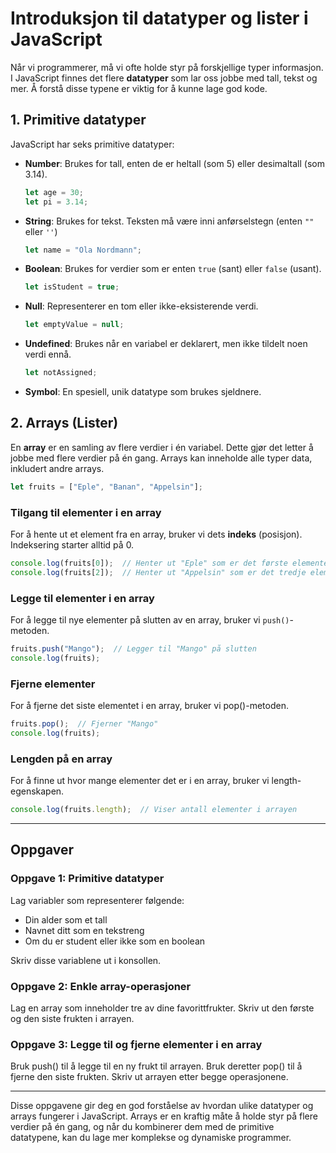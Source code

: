 
# Introduksjon til datatyper og lister i JavaScript

Når vi programmerer, må vi ofte holde styr på forskjellige typer informasjon. I JavaScript finnes det flere **datatyper** som lar oss jobbe med tall, tekst og mer. Å forstå disse typene er viktig for å kunne lage god kode. 

## 1. Primitive datatyper
JavaScript har seks primitive datatyper:

- **Number**: Brukes for tall, enten de er heltall (som 5) eller desimaltall (som 3.14).
  ```javascript
  let age = 30;
  let pi = 3.14;
  ```

- **String**: Brukes for tekst. Teksten må være inni anførselstegn (enten `""` eller `''`)
  ```javascript
  let name = "Ola Nordmann";
  ```

- **Boolean**: Brukes for verdier som er enten `true` (sant) eller `false` (usant).
  ```javascript
  let isStudent = true;
  ```

- **Null**: Representerer en tom eller ikke-eksisterende verdi.
  ```javascript
  let emptyValue = null;
  ```

- **Undefined**: Brukes når en variabel er deklarert, men ikke tildelt noen verdi ennå.
  ```javascript
  let notAssigned;
  ```

- **Symbol**: En spesiell, unik datatype som brukes sjeldnere.

## 2. Arrays (Lister)
En **array** er en samling av flere verdier i én variabel. Dette gjør det letter å jobbe med flere verdier på én gang. Arrays kan inneholde alle typer data, inkludert andre arrays.

```javascript
let fruits = ["Eple", "Banan", "Appelsin"];
```

### Tilgang til elementer i en array
For å hente ut et element fra en array, bruker vi dets **indeks** (posisjon). Indeksering starter alltid på 0.

```javascript
console.log(fruits[0]);  // Henter ut "Eple" som er det første elementet
console.log(fruits[2]);  // Henter ut "Appelsin" som er det tredje elementet
```

### Legge til elementer i en array
For å legge til nye elementer på slutten av en array, bruker vi `push()`-metoden.

```javascript
fruits.push("Mango");  // Legger til "Mango" på slutten
console.log(fruits);  
```

### Fjerne elementer
For å fjerne det siste elementet i en array, bruker vi pop()-metoden.

```javascript
fruits.pop();  // Fjerner "Mango"
console.log(fruits);
```

### Lengden på en array
For å finne ut hvor mange elementer det er i en array, bruker vi length-egenskapen.

```javascript
console.log(fruits.length);  // Viser antall elementer i arrayen
```

---

## Oppgaver

### Oppgave 1: Primitive datatyper
Lag variabler som representerer følgende:
- Din alder som et tall
- Navnet ditt som en tekstreng
- Om du er student eller ikke som en boolean

Skriv disse variablene ut i konsollen.


### Oppgave 2: Enkle array-operasjoner
Lag en array som inneholder tre av dine favorittfrukter. Skriv ut den første og den siste frukten i arrayen.



### Oppgave 3: Legge til og fjerne elementer i en array
Bruk push() til å legge til en ny frukt til arrayen. Bruk deretter pop() til å fjerne den siste frukten. Skriv ut arrayen etter begge operasjonene.



---

Disse oppgavene gir deg en god forståelse av hvordan ulike datatyper og arrays fungerer i JavaScript. Arrays er en kraftig måte å holde styr på flere verdier på én gang, og når du kombinerer dem med de primitive datatypene, kan du lage mer komplekse og dynamiske programmer.